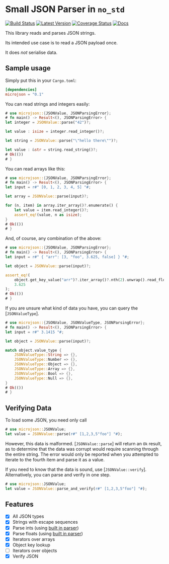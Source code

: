 Small JSON Parser in `no_std`
=============================

[![Build Status](https://app.travis-ci.com/rspencer01/microjson.svg?branch=master)](https://travis-ci.com/github/rspencer01/microjson)
[![Latest Version](https://img.shields.io/crates/v/microjson.svg)](https://crates.io/crates/microjson)
[![Coverage Status](https://coveralls.io/repos/github/rspencer01/microjson/badge.svg?branch=master)](https://coveralls.io/github/rspencer01/microjson?branch=master)
[![Docs](https://img.shields.io/docsrs/microjson)](https://docs.rs/microjson/latest/microjson/)

This library reads and parses JSON strings.

Its intended use case is to read a JSON payload once.

It does _not_ serialise data.

Sample usage
------------

Simply put this in your `Cargo.toml`:
```toml
[dependencies]
microjson = "0.1"
```

You can read strings and integers easily:
```rust
# use microjson::{JSONValue, JSONParsingError};
# fn main() -> Result<(), JSONParsingError> {
let integer = JSONValue::parse("42")?;

let value : isize = integer.read_integer()?;

let string = JSONValue::parse("\"hello there\"")?;

let value : &str = string.read_string()?;
# Ok(())
# }
```

You can read arrays like this:
```rust
# use microjson::{JSONValue, JSONParsingError};
# fn main() -> Result<(), JSONParsingError> {
let input = r#" [0, 1, 2, 3, 4, 5] "#;

let array = JSONValue::parse(input)?;

for (n, item) in array.iter_array()?.enumerate() {
    let value = item.read_integer()?;
    assert_eq!(value, n as isize);
}
# Ok(())
# }
```

And, of course, any combination of the above:
```rust
# use microjson::{JSONValue, JSONParsingError};
# fn main() -> Result<(), JSONParsingError> {
let input = r#" { "arr": [3, "foo", 3.625, false] } "#;

let object = JSONValue::parse(input)?;

assert_eq!(
    object.get_key_value("arr")?.iter_array()?.nth(2).unwrap().read_float()?,
    3.625
);
# Ok(())
# }
```

If you are unsure what kind of data you have, you can query the [`JSONValueType`].
```rust
# use microjson::{JSONValue, JSONValueType, JSONParsingError};
# fn main() -> Result<(), JSONParsingError> {
let input = r#" 3.1415 "#;

let object = JSONValue::parse(input)?;

match object.value_type {
    JSONValueType::String => {},
    JSONValueType::Number => {},
    JSONValueType::Object => {},
    JSONValueType::Array => {},
    JSONValueType::Bool => {},
    JSONValueType::Null => {},
}
# Ok(())
# }
```

Verifying Data
--------------

To load some JSON, you need only call
```rust
# use microjson::JSONValue;
let value = JSONValue::parse(r#" [1,2,3,5"foo"] "#);
```
However, this data is malformed.  [`JSONValue::parse`] will return an `Ok` result, as to determine that the data was corrupt would require scanning through the entire string.
The error would only be reported when you attempted to iterate to the fourth item and parse it as a value.

If you need to know that the data is sound, use [`JSONValue::verify`].  Alternatively, you can parse and verify in one step.
```rust
# use microjson::JSONValue;
let value = JSONValue::parse_and_verify(r#" [1,2,3,5"foo"] "#);
```

Features
--------
  * [x] All JSON types
  * [x] Strings with escape sequences
  * [x] Parse ints (using [built in parser](https://doc.rust-lang.org/1.56.0/std/primitive.isize.html#method.from_str_radix))
  * [x] Parse floats (using [built in parser](https://doc.rust-lang.org/1.56.0/std/primitive.f32.html#method.from_str))
  * [x] Iterators over arrays
  * [x] Object key lookup
  * [ ] Iterators over objects
  * [x] Verify JSON
